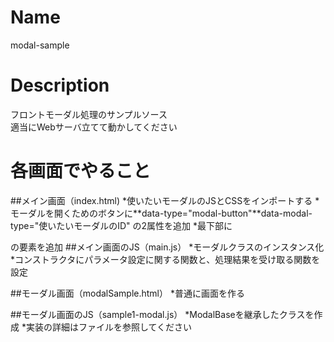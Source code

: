 # Name
modal-sample

# Description
フロントモーダル処理のサンプルソース  
適当にWebサーバ立てて動かしてください  

# 各画面でやること
##メイン画面（index.html)
*使いたいモーダルのJSとCSSをインポートする
*モーダルを開くためのボタンに**data-type="modal-button"**data-modal-type="使いたいモーダルのID"  の2属性を追加
*最下部に<div data-type="modal-area" data-modal-type="使いたいモーダルのID">の要素を追加
##メイン画面のJS（main.js）
*モーダルクラスのインスタンス化
*コンストラクタにパラメータ設定に関する関数と、処理結果を受け取る関数を設定

##モーダル画面（modalSample.html）
*普通に画面を作る

##モーダル画面のJS（sample1-modal.js）
*ModalBaseを継承したクラスを作成
*実装の詳細はファイルを参照してください


